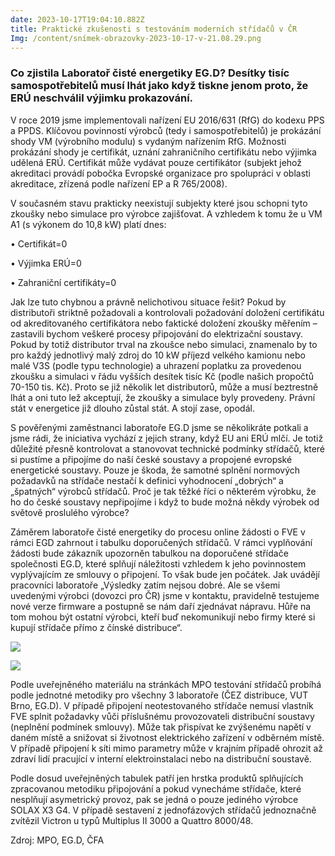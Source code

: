 ```yaml
---
date: 2023-10-17T19:04:10.882Z
title: Praktické zkušenosti s testováním moderních střídačů v ČR
Img: /content/snímek-obrazovky-2023-10-17-v-21.08.29.png
---
```

### Co zjistila Laboratoř čisté energetiky EG.D? Desítky tisíc samospotřebitelů musí lhát jako když tiskne jenom proto, že ERÚ neschválil výjimku prokazování.



V roce 2019 jsme implementovali nařízení EU 2016/631 (RfG) do kodexu PPS a PPDS. Klíčovou povinností výrobců (tedy i samospotřebitelů) je prokázání shody VM (výrobního modulu) s vydaným nařízením RfG. Možnosti prokázání shody je certifikát, uznání zahraničního certifikátu nebo výjimka udělená ERÚ. Certifikát může vydávat pouze certifikátor (subjekt jehož akreditaci provádí pobočka Evropské organizace pro spolupráci v oblasti akreditace, zřízená podle nařízení EP a R 765/2008).

V současném stavu prakticky neexistují subjekty které jsou schopni tyto zkoušky nebo simulace pro výrobce zajišťovat. A vzhledem k tomu že u VM A1 (s výkonem do 10,8 kW) platí dnes:

• Certifikát=0

• Výjimka ERÚ=0

• Zahraniční certifikáty=0

Jak lze tuto chybnou a právně nelichotivou situace řešit? Pokud by distributoři striktně požadovali a kontrolovali požadování doložení certifikátu od akreditovaného certifikátora nebo faktické doložení zkoušky měřením – zastavili bychom veškeré procesy připojování do elektrizační soustavy. Pokud by totiž distributor trval na zkoušce nebo simulaci, znamenalo by to pro každý jednotlivý malý zdroj do 10 kW příjezd velkého kamionu nebo malé V3S (podle typu technologie) a uhrazení poplatku za provedenou zkoušku a simulaci v řádu vyšších desítek tisíc Kč (podle našich propočtů 70-150 tis. Kč). Proto se již několik let distributorů, může a musí beztrestně lhát a oni tuto lež akceptují, že zkoušky a simulace byly provedeny. Právní stát v energetice již dlouho zůstal stát. A stojí zase, opodál.

S pověřenými zaměstnanci laboratoře EG.D jsme se několikráte potkali a jsme rádi, že iniciativa vychází z jejich strany, když EU ani ERÚ mlčí. Je totiž důležité přesně kontrolovat a stanovovat technické podmínky střídačů, které si pustíme a připojíme do naší české soustavy a propojené evropské energetické soustavy. Pouze je škoda, že samotné splnění normových požadavků na střídače nestačí k definici vyhodnocení „dobrých“ a „špatných“ výrobců střídačů. Proč je tak těžké říci o některém výrobku, že ho do české soustavy nepřipojíme i když to bude možná někdy výrobek od světově proslulého výrobce?

Záměrem laboratoře čisté energetiky do procesu online žádosti o FVE v rámci EGD zahrnout i tabulku doporučených střídačů. V rámci vyplňování žádosti bude zákazník upozorněn tabulkou na doporučené střídače společnosti EG.D, které splňují náležitosti vzhledem k jeho povinnostem vyplývajícím ze smlouvy o připojení. To však bude jen počátek. Jak uvádějí pracovníci laboratoře „Výsledky zatím nejsou dobré. Ale se všemi uvedenými výrobci (dovozci pro ČR) jsme v kontaktu, pravidelně testujeme nové verze firmware a postupně se nám daří zjednávat nápravu. Hůře na tom mohou být ostatní výrobci, kteří buď nekomunikují nebo firmy které si kupují střídače přímo z čínské distribuce“.

![](/content/snímek-obrazovky-2023-10-17-v-21.07.52.png)

![](/content/snímek-obrazovky-2023-10-17-v-21.08.29.png)

Podle uveřejněného materiálu na stránkách MPO testování střídačů probíhá podle jednotné metodiky pro všechny 3 laboratoře (ČEZ distribuce, VUT Brno, EG.D). V případě připojení neotestovaného střídače nemusí vlastník FVE splnit požadavky vůči příslušnému provozovateli distribuční soustavy (neplnění podmínek smlouvy). Může tak přispívat ke zvýšenému napětí v daném místě a snižovat si životnost elektrického zařízení v odběrném místě. V případě připojení k síti mimo parametry může v krajním případě ohrozit až zdraví lidí pracující v interní elektroinstalaci nebo na distribuční soustavě.

Podle dosud uveřejněných tabulek patří jen hrstka produktů splňujících zpracovanou metodiku připojování a pokud vynecháme střídače, které nesplňují asymetrický provoz, pak se jedná o pouze jediného výrobce SOLAX X3 G4. V případě sestavení z jednofázových střídačů jednoznačně zvítězil Victron u typů Multiplus II 3000 a Quattro 8000/48.

Zdroj: MPO, EG.D, ČFA